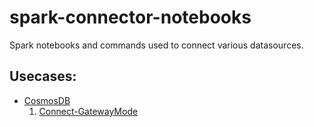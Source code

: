 # spark-connector-notebooks
Spark notebooks and commands used to connect various datasources.

## Usecases:

- [CosmosDB](https://github.com/sureshsivva/spark-connector-notebooks/tree/master/cosmosdb/)
  1. [Connect-GatewayMode](https://github.com/sureshsivva/spark-connector-notebooks/tree/master/cosmosdb/gateway_connection)

